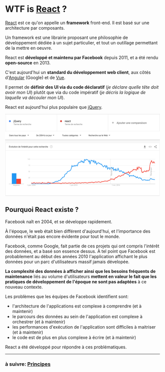 # WTF is [React](https://reactjs.org/) ?

[React](https://reactjs.org/) est ce qu'on appelle un **framework** front-end. Il est basé sur une architecture par composants.

Un framework est une librairie proposant une philosophie de développement dédiée à un sujet particulier, et tout un outillage permettant de la mettre en oeuvre.

React est **développé et maintenu par Facebook** depuis 2011, et a été rendu **open-source** en 2013.

C'est aujourd'hui un **standard du développement web client**, aux côtés d'[Angular](https://angular.io/) (Google) et de [Vue](https://vuejs.org/).

Il permet de **définir des UI via du code déclaratif** (*je déclare quelle tête doit avoir mon UI*) plutôt que via du code impératif (*je décris la logique de laquelle va découler mon UI*).

React est aujourd'hui plus populaire que [jQuery](https://jquery.com/).

<img src="../images/react-vs-jquery.png"  alt="React est plus populaire que jQuery" />

## Pourquoi React existe ?

Facebook naît en 2004, et se développe rapidement.

À l'époque, le web était bien différent d'aujourd'hui, et l'importance des données n'était pas encore évidente pour tout le monde.

Facebook, comme Google, fait partie de ces projets qui ont compris l'intérêt des données, et a basé son essence dessus. À tel point que Facebook est probablement au début des années 2010 l'application affichant le plus données pour un parc d'utilisateurs massif jamais dévelopée.

**La complexité des données à afficher ainsi que les besoins fréquents de maintenance** liés au volume d'utilisateurs **mettent en valeur le fait que les pratiques de développement de l'époque ne sont pas adaptées** à ce nouveau contexte.

Les problèmes que les équipes de Facebook identifient sont:

- l'architecture de l'applications est complexe à comprendre (et à maintenir)
- le parcours des données au sein de l'application est complexe à orchestrer (et à maintenir)
- les performances d'exécution de l'application sont difficiles à maitriser (et à maintenir)
- le code est de plus en plus complexe à écrire (et à maintenir)

React a été développé pour répondre à ces problématiques.

---

### à suivre: [Principes](./3_principes.md)
